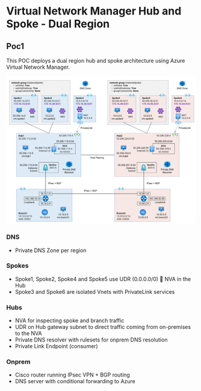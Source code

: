 
# Virtual Network Manager Hub and Spoke - Dual Region <!-- omit from toc -->
## Poc1 <!-- omit from toc -->

This POC deploys a dual region hub and spoke architecture using Azure Virtual Network Manager.

![POC1)](./images/scenarios/../../../../images/poc/poc1-avnm-hub-spoke-nva-dual-regions.png)

### DNS
- Private DNS Zone per region

### Spokes
- Spoke1, Spoke2, Spoke4 and Spoke5 use  UDR (0.0.0.0/0)  NVA in the Hub
- Spoke3 and Spoke6 are isolated Vnets with PrivateLink services


### Hubs
- NVA for inspecting spoke and branch traffic
- UDR on Hub gateway subnet to direct traffic coming from on-premises to the NVA
- Private DNS resolver with rulesets for onprem DNS resolution
- Private Link Endpoint (consumer)


### Onprem
- Cisco router running IPsec VPN + BGP routing
- DNS server with conditional forwarding to Azure
